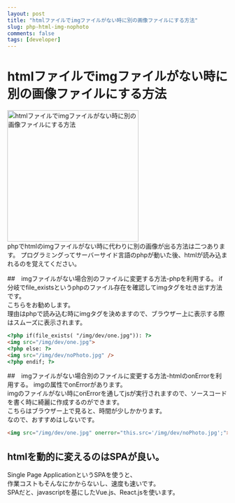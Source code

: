 ```yaml
---
layout: post
title: "htmlファイルでimgファイルがない時に別の画像ファイルにする方法"
slug: php-html-img-nophoto
comments: false
tags: [developer]
---
```

# htmlファイルでimgファイルがない時に別の画像ファイルにする方法
<img src="https://drive.google.com/uc?export=view&id=1GDoTF_NzXa5Vfgc-63SX7EoVypdn3Rov" alt="htmlファイルでimgファイルがない時に別の画像ファイルにする方法"  width="300" >
<script async src="https://pagead2.googlesyndication.com/pagead/js/adsbygoogle.js?client=ca-pub-7886659064712565"
     crossorigin="anonymous"></script>
<!-- 디스플레이 광고 -->
<ins class="adsbygoogle"
     style="display:block"
     data-ad-client="ca-pub-7886659064712565"
     data-ad-slot="1939383573"
     data-ad-format="auto"
     data-full-width-responsive="true"></ins>
<script>
     (adsbygoogle = window.adsbygoogle || []).push({});
</script>
phpでhtmlのimgファイルがない時に代わりに別の画像が出る方法は二つあります。  
プログラミングってサーバーサイド言語のphpが動いた後、htmlが読み込まれるのを覚えてください。  

##　imgファイルがない場合別のファイルに変更する方法-phpを利用する。
if分岐でfile_existsというphpのファイル存在を確認してimgタグを吐き出す方法です。  
こちらをお勧めします。  
理由はphpで読み込む時にimgタグを決めますので、ブラウザー上に表示する際はスムーズに表示されます。  
```html
<?php if(file_exists( "/img/dev/one.jpg")): ?>
<img src="/img/dev/one.jpg">
<?php else: ?>
<img src="/img/dev/noPhoto.jpg" />
<?php endif; ?>
```
<script async src="https://pagead2.googlesyndication.com/pagead/js/adsbygoogle.js?client=ca-pub-7886659064712565"
     crossorigin="anonymous"></script>
<!-- 디스플레이 광고 -->
<ins class="adsbygoogle"
     style="display:block"
     data-ad-client="ca-pub-7886659064712565"
     data-ad-slot="1939383573"
     data-ad-format="auto"
     data-full-width-responsive="true"></ins>
<script>
     (adsbygoogle = window.adsbygoogle || []).push({});
</script>
##　imgファイルがない場合別のファイルに変更する方法-htmlのonErrorを利用する。
imgの属性でonErrorがあります。  
imgのファイルがない時にonErrorを通してjsが実行されますので、ソースコードを書く時に綺麗に作成するのができます。  
こちらはブラウザー上で見ると、時間が少しかかります。  
なので、おすすめはしないです。  
```html
<img src="/img/dev/one.jpg" onerror="this.src='/img/dev/noPhoto.jpg';">
```
<script async src="https://pagead2.googlesyndication.com/pagead/js/adsbygoogle.js?client=ca-pub-7886659064712565"
     crossorigin="anonymous"></script>
<ins class="adsbygoogle"
     style="display:block"
     data-ad-client="ca-pub-7886659064712565"
     data-ad-slot="1101493367"
     data-ad-format="auto"
     data-full-width-responsive="true"></ins>
<script>
     (adsbygoogle = window.adsbygoogle || []).push({});
</script>
## htmlを動的に変えるのはSPAが良い。
Single Page ApplicationというSPAを使うと、  
作業コストもそんなにかからないし、速度も速いです。  
SPAだと、javascriptを基にしたVue.js、React.jsを使います。  